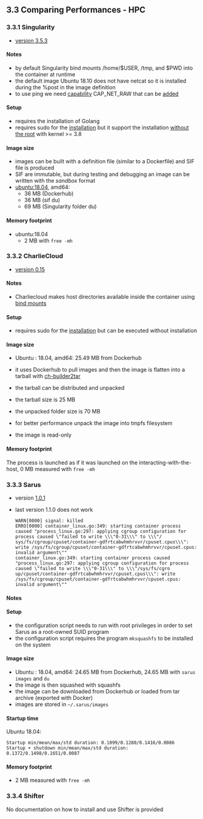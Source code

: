 ## 3.3 Comparing Performances - HPC

### 3.3.1 Singularity
- [version 3.5.3](https://github.com/sylabs/singularity/releases/tag/v3.5.3)

#### Notes

- by default Singularity bind mounts /home/$USER, /tmp, and $PWD into the container at runtime
- the default image Ubuntu 18.10 does not have netcat so it is installed during the %post in the image definition
- to use ping we need [capability](https://sylabs.io/guides/3.5/user-guide/security_options.html) CAP_NET_RAW that can be [added](https://sylabs.io/guides/3.5/admin-guide/configfiles.html#capability-json)

#### Setup
- requires the installation of Golang
- requires sudo for the [installation](https://sylabs.io/guides/3.5/user-guide/quick_start.html) but it support the installation [without the root](https://github.com/sylabs/singularity/issues/1258) with kernel >= 3.8

#### Image size
- images can be built with a definition file (similar to a Dockerfile) and SIF file is produced
- SIF are immutable, but during testing and debugging an image can be written with the *sandbox* format
- [ubuntu:18.04](https://cloud.sylabs.io/library/_container/5baba99394feb900016ea433), amd64:
  - 36 MB (Dockerhub)
  - 36 MB (sif du)
  - 69 MB (Singularity folder du)

#### Memory footprint

- ubuntu:18.04
  - 2 MB with `free -mh`


### 3.3.2 CharlieCloud
- [version 0.15](https://github.com/hpc/charliecloud/releases/tag/v0.15)

#### Notes

- Charliecloud makes host directories available inside the container using [bind mounts](https://hpc.github.io/charliecloud/tutorial.html#interacting-with-the-host)

#### Setup

- requires sudo for the [installation](https://github.com/hpc/charliecloud/blob/master/doc/install.rst) but can be executed without installation

#### Image size
- Ubuntu : 18.04, amd64: 25.49 MB from Dockerhub

- it uses Dockerhub to pull images and then the image is flatten into a tarball with [ch-builder2tar](https://hpc.github.io/charliecloud/tutorial.html#flatten-image)

- the tarball can be distributed and unpacked

- the tarball size is 25 MB

- the unpacked folder size is 70 MB

- for better performance unpack the image into tmpfs filesystem

- the image is read-only

#### Memory footprint
The process is launched as if it was launched on the interacting-with-the-host, 0 MB measured with `free -mh`

### 3.3.3 Sarus

- version [1.0.1](https://github.com/eth-cscs/sarus/releases/tag/1.0.1)

- last version 1.1.0 does not work

  ```
  WARN[0000] signal: killed                                
  ERRO[0000] container_linux.go:349: starting container process caused "process_linux.go:297: applying cgroup configuration for process caused \"failed to write \\\"0-31\\\" to \\\"/
  sys/fs/cgroup/cpuset/container-gdfrtcabwhmhrvvr/cpuset.cpus\\\": write /sys/fs/cgroup/cpuset/container-gdfrtcabwhmhrvvr/cpuset.cpus: invalid argument\"" 
  container_linux.go:349: starting container process caused "process_linux.go:297: applying cgroup configuration for process caused \"failed to write \\\"0-31\\\" to \\\"/sys/fs/cgro
  up/cpuset/container-gdfrtcabwhmhrvvr/cpuset.cpus\\\": write /sys/fs/cgroup/cpuset/container-gdfrtcabwhmhrvvr/cpuset.cpus: invalid argument\""
  ```

#### Notes

#### Setup

- the configuration script needs to run with root privileges in order to set Sarus as a root-owned SUID program
- the configuration script requires the program `mksquashfs` to be installed on the system

#### Image size

- Ubuntu : 18.04, amd64: 24.65 MB from Dockerhub, 24.65 MB with `sarus images` and `du`
- the image is then squashed with squashfs
- the image can be downloaded from Dockerhub or loaded from tar archive (exported with Docker)
- images are stored in `~/.sarus/images`

#### Startup time

Ubuntu 18.04:

```
Startup min/mean/max/std duration: 0.1099/0.1280/0.1416/0.0086
Startup + shutdown min/mean/max/std duration: 0.1372/0.1498/0.1651/0.0087
```

#### Memory footprint

- 2 MB measured with `free -mh`

### 3.3.4 Shifter

No documentation on how to install and use Shifter is provided

